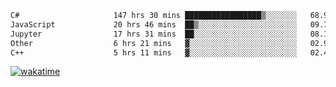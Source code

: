<!--START_SECTION:waka-->

```txt
C#                     147 hrs 30 mins █████████████████▒░░░░░░░   68.95 %
JavaScript             20 hrs 46 mins  ██▒░░░░░░░░░░░░░░░░░░░░░░   09.71 %
Jupyter                17 hrs 31 mins  ██░░░░░░░░░░░░░░░░░░░░░░░   08.19 %
Other                  6 hrs 21 mins   ▓░░░░░░░░░░░░░░░░░░░░░░░░   02.97 %
C++                    5 hrs 11 mins   ▓░░░░░░░░░░░░░░░░░░░░░░░░   02.43 %
```

<!--END_SECTION:waka-->
[![wakatime](https://wakatime.com/badge/user/6c2f442e-41b4-42e3-bc06-d5d8203ad1da.svg)](https://wakatime.com/@6c2f442e-41b4-42e3-bc06-d5d8203ad1da)
